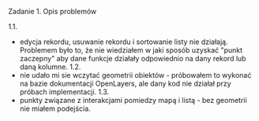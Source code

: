 Zadanie 1. Opis problemów

1.1.
- edycja rekordu, usuwanie rekordu i sortowanie listy nie działają. Problemem było to, że nie wiedziałem w jaki sposób uzyskać "punkt zaczepny" aby dane funkcje działały odpowiednio na dany rekord lub daną kolumne.
1.2.
- nie udało mi sie wczytać geometrii obiektów - próbowałem to wykonać na bazie dokumentacji OpenLayers, ale dany kod nie działał przy próbach implementacji.
1.3.
- punkty związane z interakcjami pomiedzy mapą i listą - bez geometrii nie miałem podejścia.
